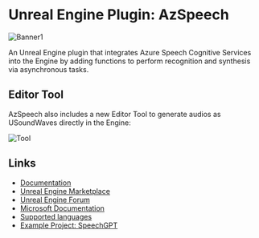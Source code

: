 # Unreal Engine Plugin: AzSpeech

![Banner1](https://user-images.githubusercontent.com/77353979/226219091-340801bd-b5bd-47c7-9979-325fb9492991.png)

An Unreal Engine plugin that integrates Azure Speech Cognitive Services into the Engine by adding functions to perform recognition and synthesis via asynchronous tasks.

## Editor Tool
AzSpeech also includes a new Editor Tool to generate audios as USoundWaves directly in the Engine:

![Tool](https://user-images.githubusercontent.com/77353979/226608065-6de13528-353e-4319-981c-0432a945d1bd.png)

## Links

* [Documentation](https://github.com/lucoiso/UEAzSpeech/wiki)
* [Unreal Engine Marketplace](https://www.unrealengine.com/marketplace/en-US/product/azspeech-async-text-to-voice-and-voice-to-text)
* [Unreal Engine Forum](https://forums.unrealengine.com/t/free-azspeech-plugin-text-to-speech-speech-to-text-and-more-with-microsoft-azure-cognitive-services/)
* [Microsoft Documentation](https://docs.microsoft.com/en-us/azure/cognitive-services/speech-service/)  
* [Supported languages](https://docs.microsoft.com/en-us/azure/cognitive-services/speech-service/language-support)  
* [Example Project: SpeechGPT](https://github.com/lucoiso/UESpeechGPT)  
